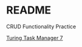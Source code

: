 # README

CRUD Functionality Practice

[Turing Task Manager 7](https://github.com/turingschool-examples/task_manager_rails)